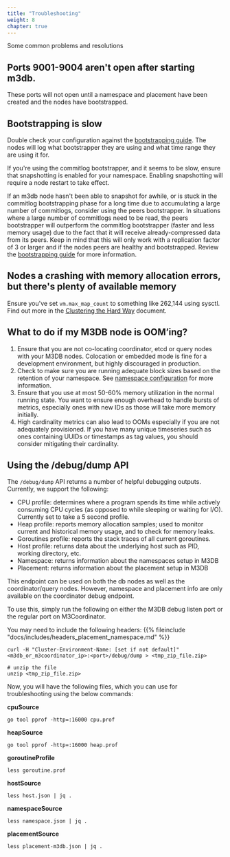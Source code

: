 ```yaml
---
title: "Troubleshooting"
weight: 8
chapter: true
---
```


Some common problems and resolutions

## Ports 9001-9004 aren't open after starting m3db.

These ports will not open until a namespace and placement have been created and the nodes have bootstrapped.

## Bootstrapping is slow

Double check your configuration against the [bootstrapping guide](/docs/operational_guide/bootstrapping_crash_recovery). The nodes will log what bootstrapper they are using and what time range they are using it for.

If you're using the commitlog bootstrapper, and it seems to be slow, ensure that snapshotting is enabled for your namespace. Enabling snapshotting will require a node restart to take effect.

If an m3db node hasn't been able to snapshot for awhile, or is stuck in the commitlog bootstrapping phase for a long time due to accumulating a large number of commitlogs, consider using the peers bootstrapper. In situations where a large number of commitlogs need to be read, the peers bootstrapper will outperform the commitlog bootstrapper (faster and less memory usage) due to the fact that it will receive already-compressed data from its peers. Keep in mind that this will only work with a replication factor of 3 or larger and if the nodes peers are healthy and bootstrapped. Review the [bootstrapping guide](/docs/operational_guide/bootstrapping_crash_recovery) for more information.

## Nodes a crashing with memory allocation errors, but there's plenty of available memory

Ensure you've set `vm.max_map_count` to something like 262,144 using sysctl. Find out more in the [Clustering the Hard Way](/docs/operational_guide/kernel_configuration) document.

## What to do if my M3DB node is OOM’ing?

1.  Ensure that you are not co-locating coordinator, etcd or query nodes with your M3DB nodes. Colocation or embedded mode is fine for a development environment, but highly discouraged in production.
2.  Check to make sure you are running adequate block sizes based on the retention of your namespace. See [namespace configuration](/docs/operational_guide/namespace_configuration) for more information.
3.  Ensure that you use at most 50-60% memory utilization in the normal running state. You want to ensure enough overhead to handle bursts of metrics, especially ones with new IDs as those will take more memory initially.
4.  High cardinality metrics can also lead to OOMs especially if you are not adequately provisioned. If you have many unique timeseries such as ones containing UUIDs or timestamps as tag values, you should consider mitigating their cardinality.

## Using the /debug/dump API

The `/debug/dump` API returns a number of helpful debugging outputs. Currently, we support the following:

-   CPU profile: determines where a program spends its time while actively consuming CPU cycles (as opposed to while sleeping or waiting for I/O). Currently set to take a 5 second profile.
-   Heap profile: reports memory allocation samples; used to monitor current and historical memory usage, and to check for memory leaks.
-   Goroutines profile: reports the stack traces of all current goroutines.
-   Host profile: returns data about the underlying host such as PID, working directory, etc.
-   Namespace: returns information about the namespaces setup in M3DB
-   Placement: returns information about the placement setup in M3DB

This endpoint can be used on both the db nodes as well as the coordinator/query nodes. However, namespace and placement info are only available on the coordinator debug endpoint.

To use this, simply run the following on either the M3DB debug listen port or the regular port on M3Coordinator.

You may need to include the following headers:
{{% fileinclude "docs/includes/headers_placement_namespace.md" %}}

    curl -H "Cluster-Environment-Name: [set if not default]" <m3db_or_m3coordinator_ip>:<port>/debug/dump > <tmp_zip_file.zip>

    # unzip the file
    unzip <tmp_zip_file.zip>

Now, you will have the following files, which you can use for troubleshooting using the below commands:

**cpuSource**

    go tool pprof -http=:16000 cpu.prof

**heapSource**

    go tool pprof -http=:16000 heap.prof

**goroutineProfile**

    less goroutine.prof

**hostSource**

    less host.json | jq .

**namespaceSource**

    less namespace.json | jq .

**placementSource**

    less placement-m3db.json | jq .